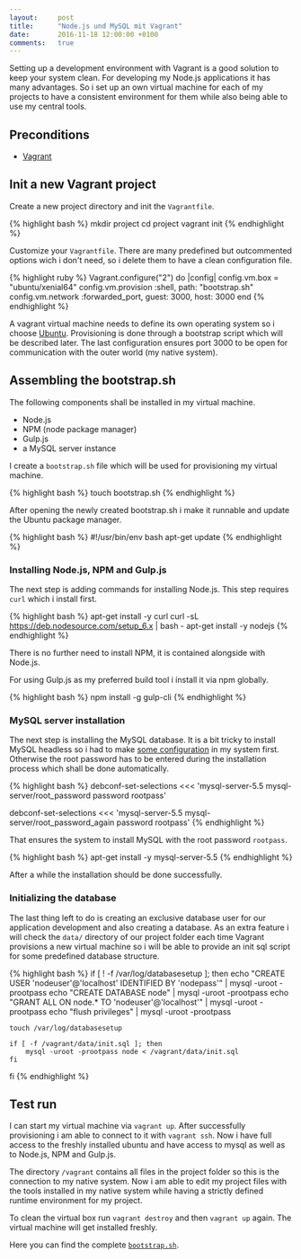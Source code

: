 ```yaml
---
layout: 	post
title: 		"Node.js und MySQL mit Vagrant"
date:   	2016-11-18 12:00:00 +0100
comments: 	true
---
```

Setting up a development environment with Vagrant is a good solution to keep your system clean. For developing my Node.js applications it has many advantages. So i set up an own virtual machine for each of my projects to have a consistent environment for them while also being able to use my central tools.

## Preconditions

- [Vagrant][vagrant-site]

## Init a new Vagrant project

Create a new project directory and init the `Vagrantfile`.

{% highlight bash %}
mkdir project
cd project
vagrant init
{% endhighlight %}

Customize your `Vagrantfile`. There are many predefined but outcommented options wich i don't need, so i delete them to have a clean configuration file.

{% highlight ruby %}
Vagrant.configure("2") do |config|
  config.vm.box = "ubuntu/xenial64"
  config.vm.provision :shell, path: "bootstrap.sh"
  config.vm.network :forwarded_port, guest: 3000, host: 3000
end
{% endhighlight %}

A vagrant virtual machine needs to define its own operating system so i choose [Ubuntu][ubuntu-site]. Provisioning is done through a bootstrap script which will be described later. The last configuration ensures port 3000 to be open for communication with the outer world (my native system).

## Assembling the bootstrap.sh

The following components shall be installed in my virtual machine.

- Node.js
- NPM (node package manager)
- Gulp.js
- a MySQL server instance

I create a `bootstrap.sh` file which will be used for provisioning my virtual machine.

{% highlight bash %}
touch bootstrap.sh
{% endhighlight %}

After opening the newly created bootstrap.sh i make it runnable and update the Ubuntu package manager. 

{% highlight bash %}
#!/usr/bin/env bash
apt-get update
{% endhighlight %}

### Installing Node.js, NPM and Gulp.js

The next step is adding commands for installing Node.js. This step requires `curl` which i install first.

{% highlight bash %}
apt-get install -y curl
curl -sL https://deb.nodesource.com/setup_6.x | bash -
apt-get install -y nodejs
{% endhighlight %}

There is no further need to install NPM, it is contained alongside with Node.js.

For using Gulp.js as my preferred build tool i ínstall it via npm globally.

{% highlight bash %}
npm install -g gulp-cli
{% endhighlight %}

### MySQL server installation

The next step is installing the MySQL database. It is a bit tricky to install MySQL headless so i had to make [some configuration][mysql-installation] in my system first. Otherwise the root password has to be entered during the installation process which shall be done automatically.

{% highlight bash %}
debconf-set-selections <<< 'mysql-server-5.5 mysql-server/root_password password rootpass'

debconf-set-selections <<< 'mysql-server-5.5 mysql-server/root_password_again password rootpass'
{% endhighlight %}

That ensures the system to install MySQL with the root password `rootpass`.

{% highlight bash %}
apt-get install -y mysql-server-5.5
{% endhighlight %}

After a while the installation should be done successfully.

### Initializing the database

The last thing left to do is creating an exclusive database user for our application development and also creating a database. As an extra feature i will check the `data/` directory of our project folder each time Vagrant provisions a new virtual machine so i will be able to provide an init sql script for some predefined database structure.

{% highlight bash %}
if [ ! -f /var/log/databasesetup ]; then
	echo "CREATE USER 'nodeuser'@'localhost' IDENTIFIED BY 'nodepass'" | mysql -uroot -prootpass
	echo "CREATE DATABASE node" | mysql -uroot -prootpass
	echo "GRANT ALL ON node.* TO 'nodeuser'@'localhost'" | mysql -uroot -prootpass
	echo "flush privileges" | mysql -uroot -prootpass

	touch /var/log/databasesetup

	if [ -f /vagrant/data/init.sql ]; then
		mysql -uroot -prootpass node < /vagrant/data/init.sql
	fi
fi
{% endhighlight %}

## Test run

I can start my virtual machine via `vagrant up`. After successfully provisioning i am able to connect to it with `vagrant ssh`. Now i have full access to the freshly installed ubuntu and have access to mysql as well as to Node.js, NPM and Gulp.js.

The directory `/vagrant` contains all files in the project folder so this is the connection to my native system. Now i am able to edit my project files with the tools installed in my native system while having a strictly defined runtime environment for my project.

To clean the virtual box run `vagrant destroy` and then `vagrant up` again. The virtual machine will get installed freshly.

Here you can find the complete [`bootstrap.sh`][bootstrap-gist].

[vagrant-site]: https://www.vagrantup.com/downloads.html
[ubuntu-site]: https://atlas.hashicorp.com/ubuntu/boxes/xenial64
[mysql-installation]: http://www.thisprogrammingthing.com/2013/getting-started-with-vagrant/
[bootstrap-gist]: https://gist.github.com/cbeulke/3a3611d6e06a457e081332e6ff0c4a56